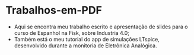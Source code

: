 # Trabalhos-em-PDF

- Aqui se encontra meu trabalho escrito e apresentação de slides para o curso de Espanhol na Fisk, sobre Industria 4.0;
- Também está o meu tutorial do app de simulações LTspice, desenvolvido durante a monitoria de Eletrônica Analógica.
